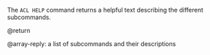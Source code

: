 The `ACL HELP` command returns a helpful text describing the different subcommands.

@return

@array-reply: a list of subcommands and their descriptions
